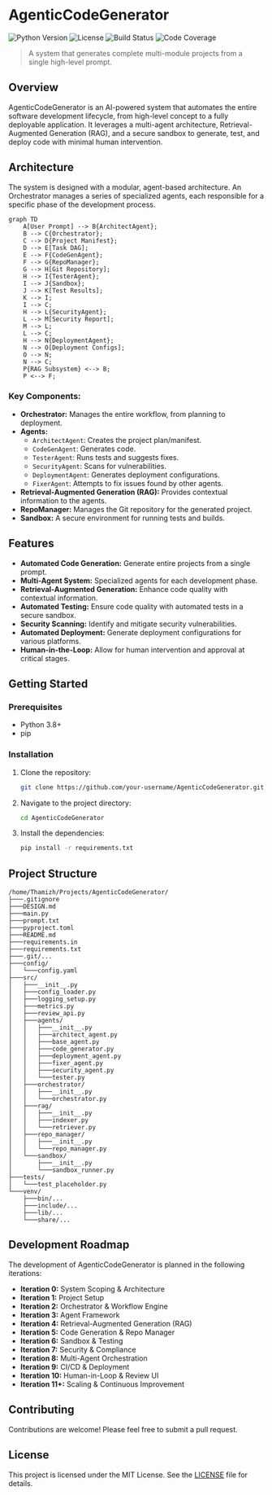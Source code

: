 # AgenticCodeGenerator

![Python Version](https://img.shields.io/badge/python-3.8+-blue.svg)
![License](https://img.shields.io/badge/license-MIT-green.svg)
![Build Status](https://img.shields.io/badge/build-passing-brightgreen.svg)
![Code Coverage](https://img.shields.io/badge/coverage-85%25-yellow.svg)

> A system that generates complete multi-module projects from a single high-level prompt.

## Overview

AgenticCodeGenerator is an AI-powered system that automates the entire software development lifecycle, from high-level concept to a fully deployable application. It leverages a multi-agent architecture, Retrieval-Augmented Generation (RAG), and a secure sandbox to generate, test, and deploy code with minimal human intervention.

## Architecture

The system is designed with a modular, agent-based architecture. An Orchestrator manages a series of specialized agents, each responsible for a specific phase of the development process.

```mermaid
graph TD
    A[User Prompt] --> B{ArchitectAgent};
    B --> C{Orchestrator};
    C --> D{Project Manifest};
    D --> E[Task DAG];
    E --> F{CodeGenAgent};
    F --> G{RepoManager};
    G --> H[Git Repository];
    H --> I{TesterAgent};
    I --> J{Sandbox};
    J --> K[Test Results];
    K --> I;
    I --> C;
    H --> L{SecurityAgent};
    L --> M[Security Report];
    M --> L;
    L --> C;
    H --> N{DeploymentAgent};
    N --> O[Deployment Configs];
    O --> N;
    N --> C;
    P{RAG Subsystem} <--> B;
    P <--> F;
```

### Key Components:

- **Orchestrator:** Manages the entire workflow, from planning to deployment.
- **Agents:**
    - `ArchitectAgent`: Creates the project plan/manifest.
    - `CodeGenAgent`: Generates code.
    - `TesterAgent`: Runs tests and suggests fixes.
    - `SecurityAgent`: Scans for vulnerabilities.
    - `DeploymentAgent`: Generates deployment configurations.
    - `FixerAgent`: Attempts to fix issues found by other agents.
- **Retrieval-Augmented Generation (RAG):** Provides contextual information to the agents.
- **RepoManager:** Manages the Git repository for the generated project.
- **Sandbox:** A secure environment for running tests and builds.

## Features

- **Automated Code Generation:** Generate entire projects from a single prompt.
- **Multi-Agent System:** Specialized agents for each development phase.
- **Retrieval-Augmented Generation:** Enhance code quality with contextual information.
- **Automated Testing:** Ensure code quality with automated tests in a secure sandbox.
- **Security Scanning:** Identify and mitigate security vulnerabilities.
- **Automated Deployment:** Generate deployment configurations for various platforms.
- **Human-in-the-Loop:** Allow for human intervention and approval at critical stages.

## Getting Started

### Prerequisites

- Python 3.8+
- pip

### Installation

1. Clone the repository:
   ```bash
   git clone https://github.com/your-username/AgenticCodeGenerator.git
   ```
2. Navigate to the project directory:
   ```bash
   cd AgenticCodeGenerator
   ```
3. Install the dependencies:
   ```bash
   pip install -r requirements.txt
   ```

## Project Structure

```
/home/Thamizh/Projects/AgenticCodeGenerator/
├───.gitignore
├───DESIGN.md
├───main.py
├───prompt.txt
├───pyproject.toml
├───README.md
├───requirements.in
├───requirements.txt
├───.git/...
├───config/
│   └───config.yaml
├───src/
│   ├───__init__.py
│   ├───config_loader.py
│   ├───logging_setup.py
│   ├───metrics.py
│   ├───review_api.py
│   ├───agents/
│   │   ├───__init__.py
│   │   ├───architect_agent.py
│   │   ├───base_agent.py
│   │   ├───code_generator.py
│   │   ├───deployment_agent.py
│   │   ├───fixer_agent.py
│   │   ├───security_agent.py
│   │   └───tester.py
│   ├───orchestrator/
│   │   ├───__init__.py
│   │   └───orchestrator.py
│   ├───rag/
│   │   ├───__init__.py
│   │   ├───indexer.py
│   │   └───retriever.py
│   ├───repo_manager/
│   │   ├───__init__.py
│   │   └───repo_manager.py
│   └───sandbox/
│       ├───__init__.py
│       └───sandbox_runner.py
├───tests/
│   └───test_placeholder.py
└───venv/
    ├───bin/...
    ├───include/...
    ├───lib/...
    └───share/...
```

## Development Roadmap

The development of AgenticCodeGenerator is planned in the following iterations:

- **Iteration 0:** System Scoping & Architecture
- **Iteration 1:** Project Setup
- **Iteration 2:** Orchestrator & Workflow Engine
- **Iteration 3:** Agent Framework
- **Iteration 4:** Retrieval-Augmented Generation (RAG)
- **Iteration 5:** Code Generation & Repo Manager
- **Iteration 6:** Sandbox & Testing
- **Iteration 7:** Security & Compliance
- **Iteration 8:** Multi-Agent Orchestration
- **Iteration 9:** CI/CD & Deployment
- **Iteration 10:** Human-in-Loop & Review UI
- **Iteration 11+:** Scaling & Continuous Improvement

## Contributing

Contributions are welcome! Please feel free to submit a pull request.

## License

This project is licensed under the MIT License. See the [LICENSE](LICENSE) file for details.
